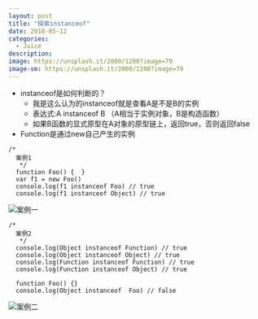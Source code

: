 ```yaml
---
layout: post
title: "探索instanceof"
date: 2018-05-12
categories:
  - Juice
description: 
image: https://unsplash.it/2000/1200?image=79
image-sm: https://unsplash.it/2000/1200?image=79
---
```


- instanceof是如何判断的？
  * 我是这么认为的instanceof就是查看A是不是B的实例
  * 表达式:A instanceof B （A相当于实例对象，B是构造函数）
  * 如果B函数的显式原型在A对象的原型链上，返回true，否则返回false
- Function是通过new自己产生的实例

```
/*
  案例1
   */
  function Foo() {  }
  var f1 = new Foo()
  console.log(f1 instanceof Foo) // true
  console.log(f1 instanceof Object) // true
```
![案例一](https://upload-images.jianshu.io/upload_images/3378252-1d0fc10da85d8697.png?imageMogr2/auto-orient/strip%7CimageView2/2/w/1240)

```
/*
  案例2
   */
  console.log(Object instanceof Function) // true
  console.log(Object instanceof Object) // true
  console.log(Function instanceof Function) // true
  console.log(Function instanceof Object) // true

  function Foo() {}
  console.log(Object instanceof  Foo) // false
```
![案例二](https://upload-images.jianshu.io/upload_images/3378252-d1a0326ed355aefe.png?imageMogr2/auto-orient/strip%7CimageView2/2/w/1240)

